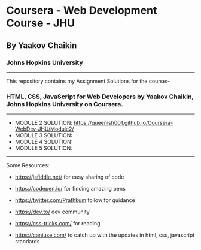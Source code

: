 # Coursera - Web Development Course - JHU
## By Yaakov Chaikin
### Johns Hopkins University
------------------------------------------------------------------------------------------------------------

This repository contains my Assignment Solutions for the course:-
### HTML, CSS, JavaScript for Web Developers by Yaakov Chaikin, Johns Hopkins University on Coursera.

------------------------------------------------------------------------------------------------------------

* MODULE 2 SOLUTION: https://queenish001.github.io/Coursera-WebDev-JHU/Module2/
* MODULE 3 SOLUTION:
* MODULE 4 SOLUTION: 
* MODULE 5 SOLUTION:

-----------------------------------------------------------------------------------------------------------


Some Resources: 
* https://jsfiddle.net/ 
   for easy sharing of code
   
* https://codepen.io/
for finding amazing pens

* https://twitter.com/Prathkum 
follow for guidance

* https://dev.to/ 
dev community

* https://css-tricks.com/ 
for reading

* https://caniuse.com/ 
to catch up with the updates in html, css, javascript standards


